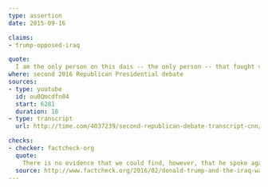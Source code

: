 ```yaml
---
type: assertion
date: 2015-09-16

claims:
- trump-opposed-iraq

quote:
  I am the only person on this dais -- the only person -- that fought very, very hard against us --  and I wasn't a sitting politician -- going into Iraq, because I said going into Iraq -- that was in 2003, you can check it out, check out -- I'll give you 25 different stories.
where: second 2016 Republican Presidential debate
sources:
- type: youtube
  id: ou0Qmcdfn04
  start: 6281
  duration: 18
- type: transcript
  url: http://time.com/4037239/second-republican-debate-transcript-cnn/

checks:
- checker: factcheck-org
  quote:
    There is no evidence that we could find, however, that he spoke against the war before it started, although we did find he expressed early concerns about the cost and direction of the war a few months after it started.
  source: http://www.factcheck.org/2016/02/donald-trump-and-the-iraq-war/
---
```

